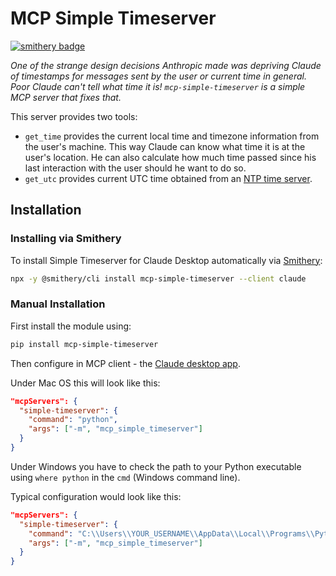 # MCP Simple Timeserver
[![smithery badge](https://smithery.ai/badge/mcp-simple-timeserver)](https://smithery.ai/server/mcp-simple-timeserver)

*One of the strange design decisions Anthropic made was depriving Claude of timestamps for messages sent by the user or current time in general. Poor Claude can't tell what time it is! `mcp-simple-timeserver` is a simple MCP server that fixes that.*

This server provides two tools:
 - `get_time` provides the current local time and timezone information from the user's machine. This way Claude can know what time it is at the user's location. He can also calculate how much time passed since his last interaction with the user should he want to do so. 
 - `get_utc` provides current UTC time obtained from an [NTP time server](https://en.wikipedia.org/wiki/Network_Time_Protocol). 

## Installation

### Installing via Smithery

To install Simple Timeserver for Claude Desktop automatically via [Smithery](https://smithery.ai/server/mcp-simple-timeserver):

```bash
npx -y @smithery/cli install mcp-simple-timeserver --client claude
```

### Manual Installation
First install the module using:

```bash
pip install mcp-simple-timeserver

```

Then configure in MCP client - the [Claude desktop app](https://claude.ai/download).

Under Mac OS this will look like this:

```json
"mcpServers": {
  "simple-timeserver": {
    "command": "python",
    "args": ["-m", "mcp_simple_timeserver"]
  }
}
```

Under Windows you have to check the path to your Python executable using `where python` in the `cmd` (Windows command line). 

Typical configuration would look like this:

```json
"mcpServers": {
  "simple-timeserver": {
    "command": "C:\\Users\\YOUR_USERNAME\\AppData\\Local\\Programs\\Python\\Python311\\python.exe",
    "args": ["-m", "mcp_simple_timeserver"]
  }
}
```

